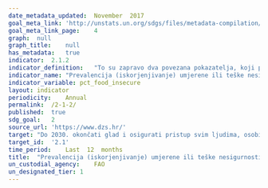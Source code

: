 ```yaml
---	
date_metadata_updated:	November  2017
goal_meta_link:	'http://unstats.un.org/sdgs/files/metadata-compilation/Metadata-Goal-2.pdf'
goal_meta_link_page:	4
graph:	null
graph_title:	null
has_metadata:	true
indicator:	2.1.2
indicator_definition:	"To su zapravo dva povezana pokazatelja, koji predstavljaju postotak pojedinaca u nacionalnoj odrasloj populaciji (15 ili više godina) koji su imali umjerenu ili tešku razinu i teške razine nesigurnosti hrane tijekom prethodne godine. Stupanj sigurnosti nesigurnosti definira se kao mjera u kojoj ljudi imaju poteškoća u pristupu hrani odgovarajuće kvalitete i / ili količine zbog nedostatka novca ili drugih resursa. Teškoće uključuju i psihološke probleme povezane s borbom u pristupu hrani."
indicator_name:	"Prevalencija (iskorjenjivanje) umjerene ili teške nesigurnosti hrane u stanovništvu, temeljena na skali iskustava nesigurnosti hrane (FIES)"
indicator_variable:	pct_food_insecure
layout:	indicator
periodicity:	Annual
permalink:	/2-1-2/
published:	true
sdg_goal:	2
source_url:	'https://www.dzs.hr/'
target:	"Do 2030. okončati glad i osigurati pristup svim ljudima, osobito siromašnima i ranjivijim skupinama, uključujući i novorođenčad, do  sigurne, kvalitetne i dovoljne hrane tijekom cijele godine"
target_id:	'2.1'
time_period:	Last  12  months
title:	"Prevalencija (iskorjenjivanje) umjerene ili teške nesigurnosti hrane u stanovništvu, temeljena na skali iskustava nesigurnosti hrane (FIES)"
un_custodial_agency:	FAO
un_designated_tier:	1
---	
```

